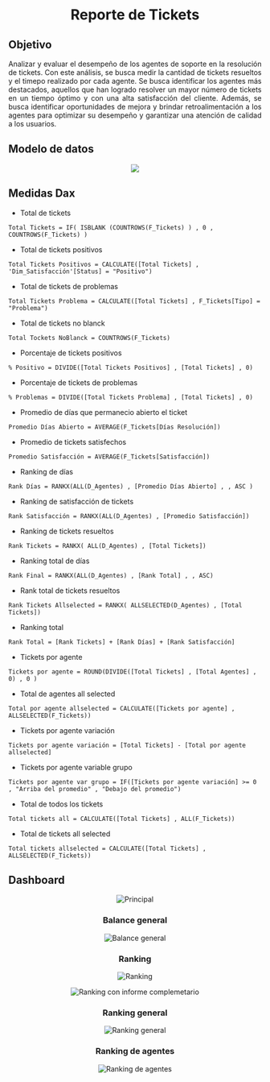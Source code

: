 <div align="center">
  <h1 align="center"> Reporte de Tickets
</div>
    
<h2> Objetivo </h2>
<p align='justify'>
 Analizar y evaluar el desempeño de los agentes de soporte en la resolución de tickets. Con este análisis, se busca medir la cantidad de tickets resueltos y el timepo realizado por cada agente. Se busca identificar los agentes más destacados, aquellos que han logrado resolver un mayor número de tickets en un tiempo óptimo y con una alta satisfacción del cliente. Además, se busca identificar oportunidades de mejora y brindar retroalimentación a los agentes para optimizar su desempeño y garantizar una atención de calidad a los usuarios.
</p>

<h2> Modelo de datos </h2>

<div align="center">
<img src="https://user-images.githubusercontent.com/106001221/236701042-cb0c043e-a422-4fa9-ae51-b77244f23574.png">
</div>

<h2> Medidas Dax </h2>
    
- Total de tickets
```dax
Total Tickets = IF( ISBLANK (COUNTROWS(F_Tickets) ) , 0 , COUNTROWS(F_Tickets) )
```
    
- Total de tickets positivos
```dax
Total Tickets Positivos = CALCULATE([Total Tickets] , 'Dim_Satisfacción'[Status] = "Positivo")
```
    
- Total de tickets de problemas
```dax
Total Tickets Problema = CALCULATE([Total Tickets] , F_Tickets[Tipo] = "Problema")
```

- Total de tickets no blanck
```dax
Total Tockets NoBlanck = COUNTROWS(F_Tickets)
```
  
- Porcentaje de tickets positivos
```dax
% Positivo = DIVIDE([Total Tickets Positivos] , [Total Tickets] , 0)
```

- Porcentaje de tickets de problemas
```dax
% Problemas = DIVIDE([Total Tickets Problema] , [Total Tickets] , 0)
```

- Promedio de días que permanecio abierto el ticket
```dax
Promedio Días Abierto = AVERAGE(F_Tickets[Días Resolución])
```

- Promedio de tickets satisfechos
```dax
Promedio Satisfacción = AVERAGE(F_Tickets[Satisfacción])
```

- Ranking de días 
```dax
Rank Días = RANKX(ALL(D_Agentes) , [Promedio Días Abierto] , , ASC )
```

- Ranking de satisfacción de tickets
```dax
Rank Satisfacción = RANKX(ALL(D_Agentes) , [Promedio Satisfacción])
```
    
- Ranking de tickets resueltos 
```dax
Rank Tickets = RANKX( ALL(D_Agentes) , [Total Tickets])
```
    
- Ranking total de días
```dax
Rank Final = RANKX(ALL(D_Agentes) , [Rank Total] , , ASC)
```

- Rank total de tickets resueltos 
```dax
Rank Tickets Allselected = RANKX( ALLSELECTED(D_Agentes) , [Total Tickets])
```

- Ranking total 
```dax
Rank Total = [Rank Tickets] + [Rank Días] + [Rank Satisfacción] 
```

- Tickets por agente
```dax
Tickets por agente = ROUND(DIVIDE([Total Tickets] , [Total Agentes] , 0) , 0 )
```
    
- Total de agentes all selected
```dax
Total por agente allselected = CALCULATE([Tickets por agente] , ALLSELECTED(F_Tickets))
```
    
- Tickets por agente variación 
```dax
Tickets por agente variación = [Total Tickets] - [Total por agente allselected]
```

- Tickets por agente variable grupo
```dax
Tickets por agente var grupo = IF([Tickets por agente variación] >= 0 , "Arriba del promedio" , "Debajo del promedio")
```

- Total de todos los tickets 
```dax
Total tickets all = CALCULATE([Total Tickets] , ALL(F_Tickets))
```
    
- Total de tickets all selected
```dax
Total tickets allselected = CALCULATE([Total Tickets] , ALLSELECTED(F_Tickets))
```
    
<h2>Dashboard</h2>
<div align="center">
  
  ![Principal](https://user-images.githubusercontent.com/106001221/236701771-002c46d8-e1e7-4043-8700-449797acb8eb.png)
  
  <h3> Balance general </h3>
  
  ![Balance general](https://user-images.githubusercontent.com/106001221/236701914-b8459135-9de3-4c17-a7ab-2782e44c7c4f.png)
  
  <h3> Ranking </h3>
  
  ![Ranking](https://user-images.githubusercontent.com/106001221/236702000-23e6cca5-ab49-4b7c-ab70-21c07d85dbab.png)

  ![Ranking con informe complemetario](https://user-images.githubusercontent.com/106001221/236702009-1052fc21-feb0-47d4-af96-ddecf0f369d8.png)

  <h3> Ranking general </h3>
  
  ![Ranking general](https://user-images.githubusercontent.com/106001221/236702070-0215a9d2-5e1c-4233-81c1-73a157de3b56.png)

  <h3> Ranking de agentes </h3>
  
  ![Ranking de agentes](https://user-images.githubusercontent.com/106001221/236702128-7e21768c-eee4-48ea-a8b3-8c12b43cc0f4.png)



 </div>
